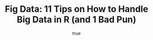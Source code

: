---
id: http://contentapi.theodi.org/fig-data-11-tips-how-handle-big-data-r-and-1-bad-pun.json
web_url: http://theodi.org/blog/fig-data-11-tips-how-handle-big-data-r-and-1-bad-pun
slug: fig-data-11-tips-how-handle-big-data-r-and-1-bad-pun
title: 'Fig Data: 11 Tips on How to Handle Big Data in R (and 1 Bad Pun)'
format: article
updated_at: '2015-09-11T11:03:05+01:00'
created_at: '2013-07-18T09:42:56+01:00'
tag_ids:
- blog
- technical
- r
- how-to
- show-me-the-money
- tech
- tech-team
tags:
- id: http://contentapi.theodi.org/tags/articles/blog.json
  web_url: 
  title: Blog Post
  details:
    description: Blog Post
    short_description: 
    type: article
  content_with_tag:
    id: http://contentapi.theodi.org/with_tag.json?article=blog
    web_url: http://theodi.org/tags/blog
    slug: blog
  parent: 
- id: http://contentapi.theodi.org/tags/teams/technical.json
  web_url: 
  title: Technical Team (depr.)
  details:
    description: Technical Team
    short_description: 
    type: team
  content_with_tag:
    id: http://contentapi.theodi.org/with_tag.json?team=technical
    web_url: http://theodi.org/tags/technical
    slug: technical
  parent: 
- id: http://contentapi.theodi.org/tags/keywords/r.json
  web_url: 
  title: r
  details:
    description: 
    short_description: 
    type: keyword
  content_with_tag:
    id: http://contentapi.theodi.org/with_tag.json?keyword=r
    web_url: http://theodi.org/tags/r
    slug: r
  parent: 
- id: http://contentapi.theodi.org/tags/keywords/how-to.json
  web_url: 
  title: how to
  details:
    description: 
    short_description: 
    type: keyword
  content_with_tag:
    id: http://contentapi.theodi.org/with_tag.json?keyword=how-to
    web_url: http://theodi.org/tags/how-to
    slug: how-to
  parent: 
- id: http://contentapi.theodi.org/tags/keywords/show-me-the-money.json
  web_url: 
  title: show me the money
  details:
    description: 
    short_description: 
    type: keyword
  content_with_tag:
    id: http://contentapi.theodi.org/with_tag.json?keyword=show-me-the-money
    web_url: http://theodi.org/tags/show-me-the-money
    slug: show-me-the-money
  parent: 
- id: http://contentapi.theodi.org/tags/keywords/tech.json
  web_url: 
  title: tech
  details:
    description: 
    short_description: 
    type: keyword
  content_with_tag:
    id: http://contentapi.theodi.org/with_tag.json?keyword=tech
    web_url: http://theodi.org/tags/tech
    slug: tech
  parent: 
- id: http://contentapi.theodi.org/tags/keywords/tech-team.json
  web_url: 
  title: tech team
  details:
    description: 
    short_description: 
    type: keyword
  content_with_tag:
    id: http://contentapi.theodi.org/with_tag.json?keyword=tech-team
    web_url: http://theodi.org/tags/tech-team
    slug: tech-team
  parent: 
related:
- id: http://contentapi.theodi.org/courses.json
  web_url: http://theodi.org/courses
  slug: courses
  title: Courses
  format: article
  updated_at: '2015-10-21T16:10:28+01:00'
  created_at: '2014-12-11T10:53:24+00:00'
  tag_ids:
  - page
  - courses
  - homepage
- id: http://contentapi.theodi.org/what-is-open-data.json
  web_url: http://theodi.org/what-is-open-data
  slug: what-is-open-data
  title: What is open data?
  format: article
  updated_at: '2016-01-05T15:22:05+00:00'
  created_at: '2014-10-30T15:43:18+00:00'
  tag_ids:
  - page
  - open-data
  - explained
  - what-is
  - introduction
  - closed-data
  - shared-data
- id: http://contentapi.theodi.org/who-owns-our-data-infrastructure.json
  web_url: http://theodi.org/who-owns-our-data-infrastructure
  slug: who-owns-our-data-infrastructure
  title: Who owns our data infrastructure?
  format: article
  updated_at: '2015-11-18T15:32:13+00:00'
  created_at: '2015-05-27T12:02:51+01:00'
  tag_ids:
  - page
  - open-data
  - infrastructure
  - strategy
  - visions
  - international
details:
  need_id: ''
  business_proposition: false
  description: 'What follows is a, technical, collection of tips. It assumes you are
    familiar with base R, how to install packages and how to do basic operations.
    Two interactive introductions to R are: DataMind and Code School.'
  excerpt: 'In our latest project, Show me the Money, we used close to 14 million
    rows to analyse regional activity of peer-to-peer lending in the UK. Conventional
    tools such as Excel fail (limited to 1,048,576 rows), which is sometimes taken
    as the definition of Big Data. Then again, I recently heard one of the leading
    experts, Ken Cukier, say: “there is no definition of big data”. '
  language: en
  need_extended_font: false
  url: ''
  content: "<p>In our latest project, <a rel=\"external\" href=\"http://smtm.labs.theodi.org\"><em>Show
    me the Money</em></a>, we used close to 14 million rows to analyse regional activity
    of peer-to-peer lending in the UK. Conventional tools such as Excel fail (limited
    to\x02 1,048,576 rows), which is sometimes taken as the definition of <em>Big
    Data</em>. Then again, I\x02 recently\x02 heard one of the leading experts,\x02
    <a rel=\"external\" href=\"http://big-data-book.com/meet-the-authors\">Ken Cukier</a>,\x02
    say: &ldquo;there is no definition of big data&rdquo;.\x02 </p>\n\n<p><img src=\"http://bd7a65e2cb448908f934-86a50c88e47af9e1fb58ce0672b5a500.r32.cf3.rackcdn.com/uploads/assets/c8/78/55c878641f986a082f000001/R1.jpg\"
    alt=\"\" class=\"img\" id=\"attachment-55c87863f362be19bc000013\" /></p>\n\n<p><i><small>Image:
    Flickr (CC BY 2.0)-<a href=\"https://www.flickr.com/photos/nanpalmero/14187836848/\">NaN
    Palmero</a></small></i></p>\n\n<p><strong>What follows is a, technical,\x02 collection
    of tips. It assumes you are familiar with base R, how to install packages and
    how to do basic operations. Two interactive introductions to R are: <a rel=\"external\"
    href=\"http://www.datamind.org/\">DataMind</a>\x02 and <a rel=\"external\" href=\"http://www.codeschool.com/courses/try-r\">Code
    School</a>.</strong></p>\n\n<p>In this particular case \x02I managed to load the
    complete data\x02 into RAM for a standard analysis in \x02<a rel=\"external\"
    href=\"http://www.r-project.org/\">R</a>, i.e. no \x02Hadoop or similar. \x02Here
    are 11 tips when you deal with\x02 <strong>f</strong>–ing\x02 <strong>irritating</strong>,
    \x02<strong>granular data</strong>.\x02 This blog post is about <em>Fig Data</em>:
    data that may\x02 not be \x02&rdquo;big&rdquo; but the problems of size are <em>thinly
    veiled</em>. I won&rsquo;t cover parallel techniques in R, but \x02you can find
    a starting point with \x02<a rel=\"external\" href=\"http://r-pbd.org/\">programming
    with big data in R</a>\x02 and a\x02 <a rel=\"external\" href=\"http://www.xmind.net/m/LKF2/\">mind
    map</a>.\x02 Just because you can load your data \x02into RAM does not guarantee
    you a smooth workflow. Computers are powerful, but it is easy to reach their limits.\x02
    The <strong>scale factor</strong>, that is a rough estimates of the\x02 potential
    time you could save, is sometimes\x02 <em>up to 1,000\x02</em> or even beyond.
    A factor of 60 means your code takes 1 minute to run \x02instead of 1 hour.</p>\n\n<h2>The
    11 tips</h2>\n\n<ol>\n  <li>\n    <p><strong>Think in vectors.</strong> This means
    that for-loops (&ldquo;do this for \x02x times&rdquo;) \x02are generally a bad
    idea in R. The <a rel=\"external\" href=\"http://www.burns-stat.com/pages/Tutor/R_inferno.pdf\">R
    Inferno</a> has a chapter on why and how to &ldquo;vectorise&rdquo;. \x02Especially
    if you&rsquo;re a beginner or come from another programming language for-loops
    might be tempting. Resist and try to speak \x02R. The <a rel=\"external\" href=\"http://nsaunders.wordpress.com/2010/08/20/a-brief-introduction-to-apply-in-r/\">apply</a>
    family may be a good starting point, but of course do \x02not avoid loops simply
    for the sake of avoiding loops.</p>\n  </li>\n  <li>\n    <p><strong>Use the fantastic
    <a rel=\"external\" href=\"http://datatable.r-forge.r-project.org/\">data.table</a>
    package.</strong>\x02 Its advantage lies in speed and efficiency. \x02Developed
    by \x02<a rel=\"external\" href=\"http://stackoverflow.com/users/403310/matthew-dowle\">Matthew
    Dowle</a> \x02it introduces a way of handling data, similar to the data.frame
    class. In fact, it includes data.frame, but some of the syntax is different. Luckily,
    the <a rel=\"external\" href=\"http://cran.r-project.org/web/packages/data.table/vignettes/datatable-intro.pdf\">documentation</a>
    (and the <a rel=\"external\" href=\"http://datatable.r-forge.r-project.org/datatable-faq.pdf\">FAQ</a>)
    are\x02 excellent.</p>\n  </li>\n  <li>\n    <p><strong>Read csv-files with the
    <a rel=\"external\" href=\"http://www.inside-r.org/packages/cran/data.table/docs/fread\">fread</a>
    function</strong> instead of read.csv (read.table). It is faster in reading\x02a
    file in table format and\x02gives you feedback on progress. However, it comes
    with a big warning sign\x02 <em>&ldquo;not for production use yet&rdquo;</em>.
    One trick it uses is to \x02read the first, middle, and last 5 rows to determine
    column types.\x02 Side note: ALL functions that take longer than 5 seconds should
    have progress bars. Writing your own function? –&gt; <a rel=\"external\" href=\"http://stat.ethz.ch/R-manual/R-devel/library/utils/html/txtProgressBar.html\">txtProgressBar</a>.</p>\n
    \ </li>\n  <li>\n    <p><strong>Parse POSIX dates with the <em>very</em> fast\x02package\x02
    <a rel=\"external\" href=\"http://rforge.net/fasttime/\">fasttime</a>.\x02</strong>
    Let me say that again:\x02very fast. (Though the dates have to be in a standard
    format.)</p>\n  </li>\n  <li>\n    <p><strong>Avoid copying data.frames</strong>
    \x02and \x02<strong>remove,</strong> <code>rm(yourdatacopy)</code>, some in your
    workflow. You&rsquo;ll figure this out anyway when you run out of space.</p>\n
    \ </li>\n  <li>\n    <p><strong>Merge data.frames with the superior <a rel=\"external\"
    href=\"http://stackoverflow.com/questions/15673550/why-is-rbindlist-better-than-rbind\">rbindlist</a></strong>
    \x02– \x02data.table we meet again. As the community knows: &ldquo;<em>rbindlist</em>
    is an optimized version of <code>do.call(rbind, list(...))</code>, which is known
    for being slow when using rbind.data.frame.&rdquo;</p>\n  </li>\n  <li>\n    <p><strong>Regular
    expressions can be slow</strong>, too. On one occassion I found a simpler way
    and used the <a rel=\"external\" href=\"http://journal.r-project.org/archive/2010-2/RJournal_2010-2_Wickham.pdf\">stringr</a>
    package instead; it was a lot faster. </p>\n  </li>\n  <li>\n    <p>No R tips
    collection would be complete with a hat tip to Hadley Wickham. Besides stringr,
    I point you to <strong><a rel=\"external\" href=\"https://github.com/hadley/bigvis\">bigvis</a>,
    a package for visualising big data sets</strong>.</p>\n  </li>\n  <li>\n    <p><strong>Use
    a <em>random sample</em> for your exploratory analysis or to test code</strong>.
    Here is a code snippet that will give you a convenient <a rel=\"external\" href=\"https://gist.github.com/statshero/6122484\">function</a>:\x02
    <code>row.sample(yourdata, 1000)\x02</code> will reduce your massive file to a
    random sample of 1,000 observations.</p>\n  </li>\n  <li>\n    <p>Related to the
    previous point is <strong>reading only a subset of the data you want to analyse</strong>.
    <code>read.csv()</code> for example has a <code>nrows</code> option, which only
    reads the first x number of lines. This is also a good idea of getting your header
    names. The preferred option, a random sample, is more difficult and probably needs
    a &lsquo;workaround&rsquo; as described <a rel=\"external\" href=\"http://stackoverflow.com/questions/15532810/reading-40-gb-csv-file-into-r-using-bigmemory\">here</a>.</p>\n
    \ </li>\n  <li>\n    <p><strong>Export your data set directly as gzip.</strong>
    Writing a compressed csv file is not entirly trivial, but <a rel=\"external\"
    href=\"http://blog.revolutionanalytics.com/2009/12/r-tip-save-time-and-space-by-compressing-data-files.html\">stackoverflow</a>
    has the answer. <a rel=\"external\" href=\"http://blog.revolutionanalytics.com/2009/12/r-tip-save-time-and-space-by-compressing-data-files.html\">Revolution
    Analytics</a> also has some benchmark times for compressions in R.</p>\n  </li>\n</ol>\n\n<p><strong><a
    rel=\"external\" href=\"http://theodi.org/team/ulrich-atz\">Ulrich Atz</a> is
    a Startup Programme Manager at the ODI. Follow <a rel=\"external\" href=\"https://twitter.com/statshero\">@Ulrich
    Atz</a> on Twitter.</strong></p>\n\n<p><strong>If you have ideas or experience
    in open data that you’d like to share, <a href=\"&#109;&#097;&#105;&#108;&#116;&#111;:&#112;&#114;&#111;&#100;&#117;&#099;&#116;&#105;&#111;&#110;&#064;&#116;&#104;&#101;&#111;&#100;&#105;&#046;&#111;&#114;&#103;\">pitch
    us a blog</a> or tweet us at <a rel=\"external\" href=\"https://twitter.com/odihq\">@ODIHQ</a>.</strong></p>\n\n<p><img
    src=\"http://bd7a65e2cb448908f934-86a50c88e47af9e1fb58ce0672b5a500.r32.cf3.rackcdn.com/uploads/assets/c8/79/55c879a9f362be1b10000007/r2.jpg\"
    alt=\"\" class=\"img\" id=\"attachment-55c879a91f986a07de000002\" /></p>\n\n<p><i><small>Image:
    Flickr (CC BY 2.0)-<a href=\"https://www.flickr.com/photos/sidelong/8021460657/\">David
    Bleasdale</a></small></i></p>\n\n<p>\x02</p>\n"
  media_enquiries_name: ''
  media_enquiries_email: ''
  media_enquiries_telephone: ''
  alternative_title: '11 Tips on How to Handle Big Data in R '
  organizations: []
  author: {}
  nodes: []
author: {}
nodes: []
organizations: []
related_external_links: []
---